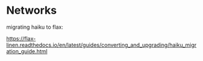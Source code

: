 # Networks

migrating haiku to flax:

https://flax-linen.readthedocs.io/en/latest/guides/converting_and_upgrading/haiku_migration_guide.html
